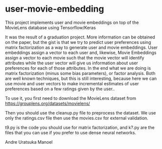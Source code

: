 # user-movie-embedding
This project implements user and movie embeddings on top of the MovieLens database using Tensorflow/Keras

It was the result of a graduation project. More information can be obtained on the paper, but the gist is that we try to predict user preferences using matrix factorization as a way to generate user and movie embeddings. User embeddings assign a vector to each user and, likewise, Movie Embeddings assign a vector to each movie such that the movie vector will identify attributes while the user vector will give us information about user preferences for each of those attributes. In the end what we are doing is matrix factorization (minus some bias parameters), or factor analysis. Both are well known techniques, but this is still interesting, because here we can use movie and user vectors to make incremental estimates of user preferences based on a few ratings given by the user.. 

To use it, you first need to download the MovieLens dataset from https://grouplens.org/datasets/movielens/

Then you should use the cleanup.py file to preprocess the dataset. We use only the ratings.csv file then use the movies.csv for external validation.

t9.py is the code you should use for matrix factorization, and k?.py are the files that you can use if you prefer to use dense neural networks.


Andre Uratsuka Manoel

